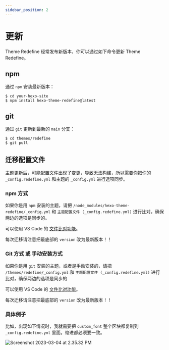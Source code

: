 ```yaml
---
sidebar_position: 2
---
```




# 更新

Theme Redefine 经常发布新版本，你可以通过如下命令更新 Theme Redefine。

## npm

通过 `npm` 安装最新版本：

```shell
$ cd your-hexo-site
$ npm install hexo-theme-redefine@latest
```

## git

通过 `git` 更新到最新的 `main` 分支：

```shell
$ cd themes/redefine
$ git pull
```

## 迁移配置文件

主题更新后，可能配置文件出现了变更，导致无法构建，所以需要你把你的 `_config.redefine.yml` 和主题的 `_config.yml` 进行选项同步。

### npm 方式

如果你是用 `npm` 安装的主题，请把  `/node_modules/hexo-theme-redefine/_config.yml`  和 `主题配置文件 (_config.redefine.yml)` 进行比对，确保两边的选项是同步的。

可以使用 VS Code 的 [文件比对功能](/docs/advanced/vs-code-compare)。

每次迁移请注意把最底部的 `version` 改为最新版本！！

### Git 方式 或 手动安装方式

如果你是用 `git` 安装的主题，或者是手动安装的，请把  `/themes/redefine/_config.yml`  和 `主题配置文件 (_config.redefine.yml)` 进行比对，确保两边的选项是同步的

可以使用 VS Code 的 [文件比对功能](/docs/advanced/vs-code-compare)。

每次迁移请注意把最底部的 `version` 改为最新版本！！

### 具体例子

比如，出现如下情况时，我就需要把 `custom_font` 整个区块都复制到  `_config.redefine.yml` 里面。缩进都必须要一致。

![Screenshot 2023-03-04 at 2.35.32 PM](https://evan.beee.top/img/2023/03/04/7d8dc6cc0a49d419f039cebda1cfa0b8.png)



